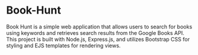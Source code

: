 # Book-Hunt
Book Hunt is a simple web application that allows users to search for books using keywords and retrieves search results from the Google Books API. This project is built with Node.js, Express.js, and utilizes Bootstrap CSS for styling and EJS templates for rendering views.
